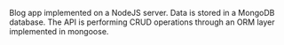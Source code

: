 Blog app implemented on a NodeJS server. Data is stored in a MongoDB database. The API is performing CRUD operations through an ORM layer implemented in mongoose.
